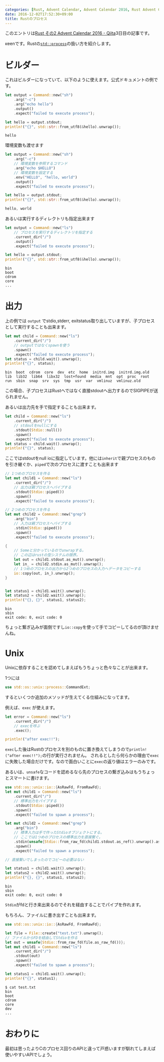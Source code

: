 ```yaml
---
categories: [Rust, Advent Calendar, Advent Calendar 2016, Rust Advent Calendar]
date: 2016-12-02T17:52:30+09:00
title: Rustのプロセス
---
```


このエントリは[Rust その2 Advent Calendar 2016 - Qiita](http://qiita.com/advent-calendar/2016/rust-lang-2)3日目の記事です。

κeenです。Rustの[`std::process`](https://doc.rust-lang.org/std/process/index.html)の扱い方を紹介します。

<!--more-->

# ビルダー
これはビルダーになっていて、以下のように使えます。公式ドキュメントの例です。

``` rust
let output = Command::new("sh")
    .arg("-c")
    .arg("echo hello")
    .output()
    .expect("failed to execute process");

let hello = output.stdout;
println!("{}", std::str::from_utf8(&hello).unwrap());
```

```
hello
```

環境変数も渡せます

``` rust
let output = Command::new("sh")
    .arg("-c")
    // 環境変数を参照するコマンド
    .arg("echo $HELLO")
    // 環境変数を設定する
    .env("HELLO", "hello, world")
    .output()
    .expect("failed to execute process");

let hello = output.stdout;
println!("{}", std::str::from_utf8(&hello).unwrap());
```

``` rust
hello, world
```


あるいは実行するディレクトリも指定出来ます

``` rust
let output = Command::new("ls")
    // プロセスを実行するディレクトリを指定する
    .current_dir("/")
    .output()
    .expect("failed to execute process");

let hello = output.stdout;
println!("{}", std::str::from_utf8(&hello).unwrap());
```

```
bin
boot
cdrom
core
...
```


# 出力

上の例では `output` でstdio,stderr, exitstatus取り出していますが、子プロセスとして実行することも出来ます。

``` rust
let mut child = Command::new("ls")
    .current_dir("/")
    // outputではなくspawnを使う
    .spawn()
    .expect("failed to execute process");
let status = child.wait().unwrap();
println!("{}", status);
```


```
bin  boot  cdrom  core  dev  etc  home  initrd.img  initrd.img.old  lib  lib32  lib64  libx32  lost+found  media  mnt  opt  proc  root  run  sbin  snap  srv  sys  tmp  usr  var  vmlinuz  vmlinuz.old
```

この場合、子プロセスはRustへではなく直接stdoutへ出力するのでSIGPIPEが送られません。

あるいは出力先を手で指定することも出来ます。

``` rust
let child = Command::new("ls")
    .current_dir("/")
    // stdoutをnullにする
    .stdout(Stdio::null())
    .spawn()
    .expect("failed to execute process");
let status = child.wait().unwrap();
println!("{}", status);
```

ここではstdoutをnull ioに指定しています。他には`inherit`で親プロセスのものを引き継ぐか、`piped`で次のプロセスに渡すことも出来ます

``` rust
// 1つめのプロセスを作る
let mut child1 = Command::new("ls")
    .current_dir("/")
    // 出力は親プロセスへパイプする
    .stdout(Stdio::piped())
    .spawn()
    .expect("failed to execute process");

// 2つめのプロセスを作る
let mut child2 = Command::new("grep")
    .arg("bin")
    // 入力は親プロセスへパイプする
    .stdin(Stdio::piped())
    .spawn()
    .expect("failed to execute process");

{
    // Someと分かっているのでunwrapする。
    // この辺はrustの型システムの限界。
    let out = child1.stdout.as_mut().unwrap();
    let in_ = child2.stdin.as_mut().unwrap();
    // 1つめのプロセスの出力から2つめのプロセスの入力へデータをコピーする
    io::copy(out, in_).unwrap();
}


let status1 = child1.wait().unwrap();
let status2 = child2.wait().unwrap();
println!("{}, {}", status1, status2);
```

```
bin
sbin
exit code: 0, exit code: 0
```

ちょっと繋ぎ込みが面倒ですし`io::copy`を使って手でコピーしてるのが頂けませんね。


# Unix
Unixに依存することを認めてしまえばもうちょっと色々なことが出来ます。

1つには

``` rust
use std::os::unix::process::CommandExt;
```

するといくつか追加のメソッドが生えてくる仕組みになってます。

例えば、`exec` が使えます。


``` rust
let error = Command::new("ls")
    .current_dir("/")
    // execを呼ぶ
    .exec();

println!("after exec!!");
```

`exec`した後はRustのプロセスを別のものに置き換えてしまうので`println!("after exec!!");`の行が実行されません。
されるとしたら何らかの理由で`exec`に失敗した場合だけです。なので面白いことに`exec`の返り値はエラーのみです。

あるいは、`unsafe`なコードを認めるなら先のプロセスの繋ぎ込みはもうちょっとスマートに書けます。


``` rust
use std::os::unix::io::{AsRawFd, FromRawFd};
let mut child1 = Command::new("ls")
    .current_dir("/")
    // 標準出力をパイプする
    .stdout(Stdio::piped())
    .spawn()
    .expect("failed to spawn a process");

let mut child2 = Command::new("grep")
    .arg("bin")
    // 標準入力は手で作ったStdioオブジェクトにする。
    // ここでは1つめのプロセスの標準出力を直接繋ぐ。
    .stdin(unsafe{Stdio::from_raw_fd(child1.stdout.as_ref().unwrap().as_raw_fd())})
    .spawn()
    .expect("failed to spawn a process");

// 直接繋いでしまったのでコピーの必要はない

let status1 = child1.wait().unwrap();
let status2 = child2.wait().unwrap();
println!("{}, {}", status1, status2);
```

```
bin
sbin
exit code: 0, exit code: 0
```

`Stdio`がfdと行き来出来るのでそれを経由することでパイプを作れます。

もちろん、ファイルに書き出すことも出来ます。


``` rust
use std::os::unix::io::{AsRawFd, FromRawFd};

let file = File::create("test.txt").unwrap();
// ファイルからFDを経由してStdioを作る
let out = unsafe{Stdio::from_raw_fd(file.as_raw_fd())};
let mut child1 = Command::new("ls")
    .current_dir("/")
    .stdout(out)
    .spawn()
    .expect("failed to spawn a process");

let status1 = child1.wait().unwrap();
println!("{}", status1);
```

```
$ cat test.txt
bin
boot
cdrom
core
dev
...
```

# おわりに
最初は思ったよりCのプロセス回りのAPIと違って戸惑いますが馴れてしまえば使いやすいAPIでしょう。
